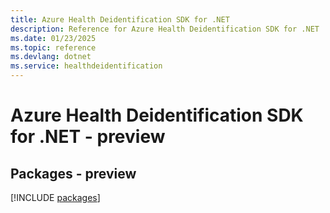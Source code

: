 ```yaml
---
title: Azure Health Deidentification SDK for .NET
description: Reference for Azure Health Deidentification SDK for .NET
ms.date: 01/23/2025
ms.topic: reference
ms.devlang: dotnet
ms.service: healthdeidentification
---
```

# Azure Health Deidentification SDK for .NET - preview
## Packages - preview
[!INCLUDE [packages](health-deidentification-index.md)]